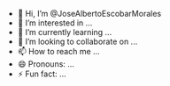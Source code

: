 - 👋 Hi, I’m @JoseAlbertoEscobarMorales
- 👀 I’m interested in ...
- 🌱 I’m currently learning ...
- 💞️ I’m looking to collaborate on ...
- 📫 How to reach me ...
- 😄 Pronouns: ...
- ⚡ Fun fact: ...

<!---
JoseAlbertoEscobarMorales/JoseAlbertoEscobarMorales is a ✨ special ✨ repository because its `README.md` (this file) appears on your GitHub profile.
You can click the Preview link to take a look at your changes.
--->
